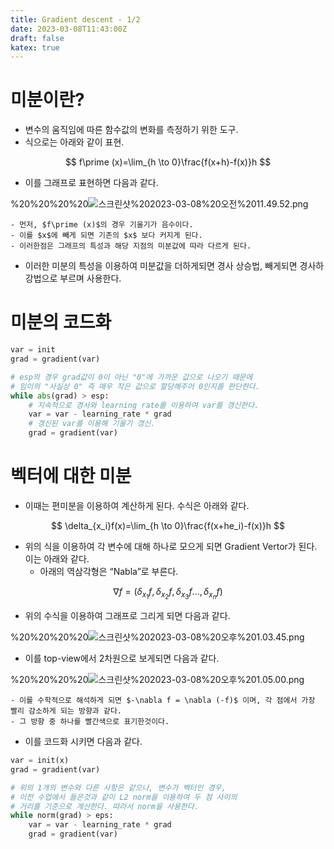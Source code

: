 ```yaml
---
title: Gradient descent - 1/2
date: 2023-03-08T11:43:00Z
draft: false
katex: true
---
```


# 미분이란?

- 변수의 움직임에 따른 함수값의 변화를 측정하기 위한 도구.
- 식으로는 아래와 같이 표현.
    
$$
f\prime (x)=\lim_{h \to 0}\frac{f(x+h)-f(x)}h
$$
    
- 이를 그래프로 표현하면 다음과 같다.
    
%20%20%20%20![스크린샷%202023-03-08%20오전%2011.49.52.png](/Gradient%20descent%20-%201%202%2001279799e41b49cab8efd935ba765dbb/%E1%84%89%E1%85%B3%E1%84%8F%E1%85%B3%E1%84%85%E1%85%B5%E1%86%AB%E1%84%89%E1%85%A3%E1%86%BA_2023-03-08_%E1%84%8B%E1%85%A9%E1%84%8C%E1%85%A5%E1%86%AB_11.49.52.png)
    
    - 먼저, $f\prime (x)$의 경우 기울기가 음수이다.
    - 이를 $x$에 빼게 되면 기존의 $x$ 보다 커지게 된다.
    - 이러한점은 그래프의 특성과 해당 지점의 미분값에 따라 다르게 된다.
- 이러한 미분의 특성을 이용하여 미분값을 더하게되면 경사 상승법, 빼게되면 경사하강법으로 부르며 사용한다.

# 미분의 코드화

```python
var = init
grad = gradient(var)

# esp의 경우 grad값이 0이 아닌 "0"에 가까운 값으로 나오기 때문에 
# 임이의 "사실상 0" 즉 매우 작은 값으로 할당해주어 0인지를 판단한다. 
while abs(grad) > esp:
	# 지속적으로 경사와 learning rate를 이용하여 var를 갱신한다. 
	var = var - learning_rate * grad
	# 갱신된 var를 이용해 기울기 갱신. 
	grad = gradient(var)
```

# 벡터에 대한 미분

- 이때는 편미분을 이용하여 계산하게 된다. 수식은 아래와 같다.
    
$$
\delta_{x_i}f(x)=\lim_{h \to 0}\frac{f(x+he_i)-f(x)}h
$$
    
- 위의 식을 이용하여 각 변수에 대해 하나로 모으게 되면 Gradient Vertor가 된다. 이는 아래와 같다.
    - 아래의 역삼각형은 “Nabla”로 부른다.
    
$$
\nabla f = (\delta_{x_1}f, \delta_{x_2}f, \delta_{x_3}f ... , \delta_{x_n}f)
$$
    
- 위의 수식을 이용하여 그래프로 그리게 되면 다음과 같다.
    
%20%20%20%20![스크린샷%202023-03-08%20오후%201.03.45.png](/Gradient%20descent%20-%201%202%2001279799e41b49cab8efd935ba765dbb/%E1%84%89%E1%85%B3%E1%84%8F%E1%85%B3%E1%84%85%E1%85%B5%E1%86%AB%E1%84%89%E1%85%A3%E1%86%BA_2023-03-08_%E1%84%8B%E1%85%A9%E1%84%92%E1%85%AE_1.03.45.png)
    
- 이를 top-view에서 2차원으로 보게되면 다음과 같다.
    
%20%20%20%20![스크린샷%202023-03-08%20오후%201.05.00.png](/Gradient%20descent%20-%201%202%2001279799e41b49cab8efd935ba765dbb/%E1%84%89%E1%85%B3%E1%84%8F%E1%85%B3%E1%84%85%E1%85%B5%E1%86%AB%E1%84%89%E1%85%A3%E1%86%BA_2023-03-08_%E1%84%8B%E1%85%A9%E1%84%92%E1%85%AE_1.05.00.png)
    
    - 이를 수학적으로 해석하게 되면 $-\nabla f = \nabla (-f)$ 이며, 각 점에서 가장 빨리 감소하게 되는 방향과 같다.
    - 그 방향 중 하나를 빨간색으로 표기한것이다.
- 이를 코드화 시키면 다음과 같다.

```python
var = init(x)
grad = gradient(var)

# 위의 1개의 변수와 다른 사항은 같으나, 변수가 벡터인 경우, 
# 이전 수업에서 들은것과 같이 L2 norm을 이용하여 두 점 사이의 
# 거리를 기준으로 계산한다. 따라서 norm을 사용한다. 
while norm(grad) > eps:
	var = var - learning_rate * grad
	grad = gradient(var)
```
